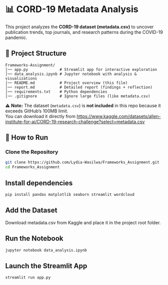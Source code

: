 # 📊 CORD-19 Metadata Analysis  

This project analyzes the **CORD-19 dataset (metadata.csv)** to uncover publication trends, top journals, and research patterns during the COVID-19 pandemic.  

## 📂 Project Structure  
```
Frameworks-Assignment/
│── app.py              # Streamlit app for interactive exploration
│── data_analysis.ipynb # Jupyter notebook with analysis & visualizations
│── README.md           # Project overview (this file)
│── report.md           # Detailed report (findings + reflection)
│── requirements.txt    # Python dependencies
│── .gitignore          # Ignore large files (like metadata.csv)
```

⚠️ **Note:** The dataset (`metadata.csv`) is **not included** in this repo because it exceeds GitHub’s 100MB limit.  
You can download it directly from https://www.kaggle.com/datasets/allen-institute-for-ai/CORD-19-research-challenge?select=metadata.csv

## 🚀 How to Run  

### Clone the Repository  
```bash
git clone https://github.com/Lydia-Wasilwa/Frameworks_Assignment.git
cd Frameworks_Assignment

```
## Install dependencies
```bash
pip install pandas matplotlib seaborn streamlit wordcloud

```
## Add the Dataset
Download metadata.csv from Kaggle and place it in the project root folder.

## Run the Notebook
```bash
jupyter notebook data_analysis.ipynb

```

## Launch the Streamlit App
```bash
streamlit run app.py
```
